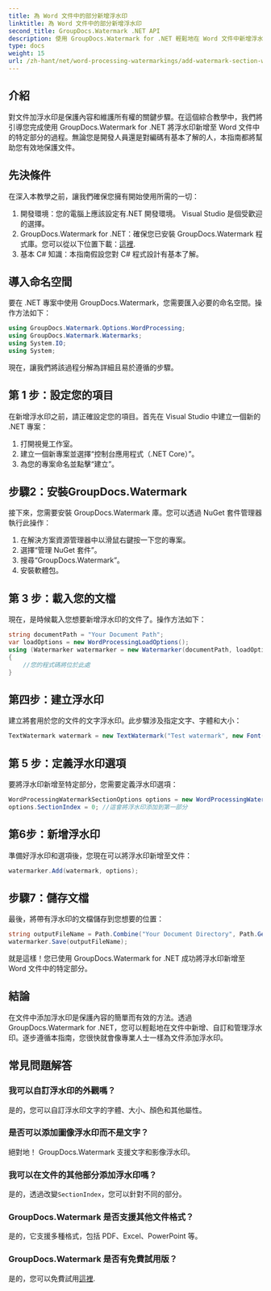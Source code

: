 ```yaml
---
title: 為 Word 文件中的部分新增浮水印
linktitle: 為 Word 文件中的部分新增浮水印
second_title: GroupDocs.Watermark .NET API
description: 使用 GroupDocs.Watermark for .NET 輕鬆地在 Word 文件中新增浮水印。透過這個簡單的指南保護您的內容。
type: docs
weight: 15
url: /zh-hant/net/word-processing-watermarkings/add-watermark-section-word-docs/
---
```

## 介紹
對文件加浮水印是保護內容和維護所有權的關鍵步驟。在這個綜合教學中，我們將引導您完成使用 GroupDocs.Watermark for .NET 將浮水印新增至 Word 文件中的特定部分的過程。無論您是開發人員還是對編碼有基本了解的人，本指南都將幫助您有效地保護文件。
## 先決條件
在深入本教學之前，讓我們確保您擁有開始使用所需的一切：
1. 開發環境：您的電腦上應該設定有.NET 開發環境。 Visual Studio 是個受歡迎的選擇。
2.  GroupDocs.Watermark for .NET：確保您已安裝 GroupDocs.Watermark 程式庫。您可以從以下位置下載：[這裡](https://releases.groupdocs.com/Watermark/net/).
3. 基本 C# 知識：本指南假設您對 C# 程式設計有基本了解。
## 導入命名空間
要在 .NET 專案中使用 GroupDocs.Watermark，您需要匯入必要的命名空間。操作方法如下：
```csharp
using GroupDocs.Watermark.Options.WordProcessing;
using GroupDocs.Watermark.Watermarks;
using System.IO;
using System;
```
現在，讓我們將該過程分解為詳細且易於遵循的步驟。
## 第 1 步：設定您的項目
在新增浮水印之前，請正確設定您的項目。首先在 Visual Studio 中建立一個新的 .NET 專案：
1. 打開視覺工作室。
2. 建立一個新專案並選擇“控制台應用程式（.NET Core）”。
3. 為您的專案命名並點擊“建立”。
## 步驟2：安裝GroupDocs.Watermark
接下來，您需要安裝 GroupDocs.Watermark 庫。您可以透過 NuGet 套件管理器執行此操作：
1. 在解決方案資源管理器中以滑鼠右鍵按一下您的專案。
2. 選擇“管理 NuGet 套件”。
3. 搜尋“GroupDocs.Watermark”。
4. 安裝軟體包。
## 第 3 步：載入您的文檔
現在，是時候載入您想要新增浮水印的文件了。操作方法如下：
```csharp
string documentPath = "Your Document Path";
var loadOptions = new WordProcessingLoadOptions();
using (Watermarker watermarker = new Watermarker(documentPath, loadOptions))
{
    //您的程式碼將位於此處
}
```
## 第四步：建立浮水印
建立將套用於您的文件的文字浮水印。此步驟涉及指定文字、字體和大小：
```csharp
TextWatermark watermark = new TextWatermark("Test watermark", new Font("Arial", 19));
```
## 第 5 步：定義浮水印選項
要將浮水印新增至特定部分，您需要定義浮水印選項：
```csharp
WordProcessingWatermarkSectionOptions options = new WordProcessingWatermarkSectionOptions();
options.SectionIndex = 0; //這會將浮水印添加到第一部分
```
## 第6步：新增浮水印
準備好浮水印和選項後，您現在可以將浮水印新增至文件：
```csharp
watermarker.Add(watermark, options);
```
## 步驟7：儲存文檔
最後，將帶有浮水印的文檔儲存到您想要的位置：
```csharp
string outputFileName = Path.Combine("Your Document Directory", Path.GetFileName(documentPath));
watermarker.Save(outputFileName);
```
就是這樣！您已使用 GroupDocs.Watermark for .NET 成功將浮水印新增至 Word 文件中的特定部分。
## 結論
在文件中添加浮水印是保護內容的簡單而有效的方法。透過 GroupDocs.Watermark for .NET，您可以輕鬆地在文件中新增、自訂和管理浮水印。逐步遵循本指南，您很快就會像專業人士一樣為文件添加浮水印。
## 常見問題解答
### 我可以自訂浮水印的外觀嗎？
是的，您可以自訂浮水印文字的字體、大小、顏色和其他屬性。
### 是否可以添加圖像浮水印而不是文字？
絕對地！ GroupDocs.Watermark 支援文字和影像浮水印。
### 我可以在文件的其他部分添加浮水印嗎？
是的，透過改變`SectionIndex`，您可以針對不同的部分。
### GroupDocs.Watermark 是否支援其他文件格式？
是的，它支援多種格式，包括 PDF、Excel、PowerPoint 等。
### GroupDocs.Watermark 是否有免費試用版？
是的，您可以免費試用[這裡](https://releases.groupdocs.com/).